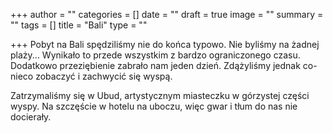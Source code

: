 +++
author = ""
categories = []
date = ""
draft = true
image = ""
summary = ""
tags = []
title = "Bali"
type = ""

+++
Pobyt na Bali spędziliśmy nie do końca typowo. Nie byliśmy na żadnej plaży... Wynikało to przede wszystkim z bardzo ograniczonego czasu. Dodatkowo przeziębienie zabrało nam jeden dzień. Zdążyliśmy jednak co-nieco zobaczyć i zachwycić się wyspą.

Zatrzymaliśmy się w Ubud, artystycznym miasteczku w górzystej części wyspy. Na szczęście w hotelu na uboczu, więc gwar i tłum do nas nie docierały. 